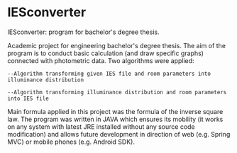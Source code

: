 IESconverter
============

IESconverter: program for bachelor's degree thesis. 

Academic project for engineering bachelor's degree thesis. The aim of the program is to conduct basic calculation (and draw specific graphs) connected with photometric data. Two algorithms were applied:
    
    --Algorithm transforming given IES file and room parameters into illuminance distribution
    
    --Algorithm transforming illuminance distribution and room parameters into IES file

Main formula applied in this project was the formula of the inverse square law. The program was written in JAVA which ensures its mobility (it works on any system with latest JRE installed without any source code modification) and allows future development in direction of web (e.g. Spring MVC) or mobile phones (e.g. Android SDK).
